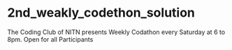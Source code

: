 # 2nd_weakly_codethon_solution

The Coding Club of NITN presents Weekly Codathon every Saturday at 6 to 8pm. Open for all Participants
